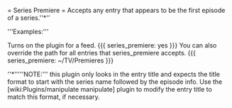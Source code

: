 = Series Premiere =
Accepts any entry that appears to be the first episode of a series.''*''

'''Examples:'''

Turns on the plugin for a feed.
{{{
series_premiere: yes
}}}
You can also override the path for all entries that series_premiere accepts.
{{{
series_premiere: ~/TV/Premieres
}}}

''*'''''NOTE:''' this plugin only looks in the entry title and expects the title format to start with the series name followed by the episode info. Use the [wiki:Plugins/manipulate manipulate] plugin to modify the entry title to match this format, if necessary.